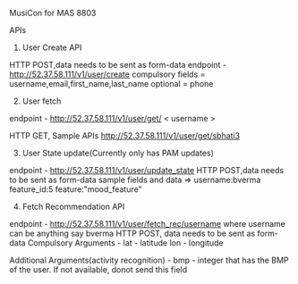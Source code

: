 MusiCon for MAS 8803


APIs

1. User Create API

  HTTP POST,data needs to be sent as form-data
  endpoint - http://52.37.58.111/v1/user/create
  compulsory fields = username,email,first_name,last_name
  optional = phone



2.  User fetch
  
  endpoint - http://52.37.58.111/v1/user/get/ < username >

  HTTP GET,
  Sample APIs
  http://52.37.58.111/v1/user/get/sbhati3


  
3.  User State update(Currently only has PAM updates)
  
  endpoint - http://52.37.58.111/v1/user/update_state
  HTTP POST,data needs to be sent as form-data
  sample fields and data =>
  username:bverma
  feature_id:5
  feature:"mood_feature"


4.  Fetch Recommendation API

  endpoint - http://52.37.58.111/v1/user/fetch_rec/username where username can be anything say bverma
  HTTP POST, data needs to be sent as form-data
  Compulsory Arguments - 
  lat - latitude 
  lon - longitude
  
  Additional Arguments(activity recognition) - 
  bmp - integer that has the BMP of the user. If not available, donot send this field
